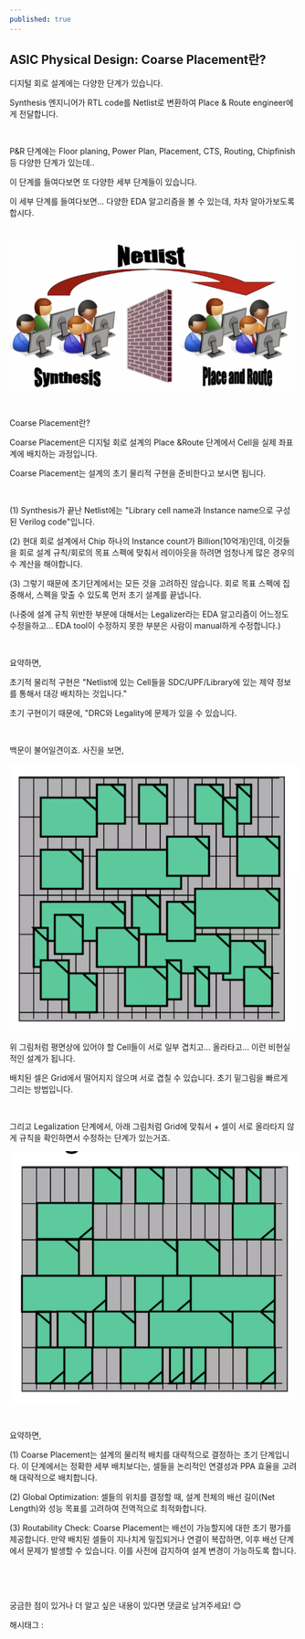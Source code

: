 ```yaml
---
published: true
---
```

## ASIC Physical Design: Coarse Placement란?

디지털 회로 설계에는 다양한 단계가 있습니다.

Synthesis 엔지니어가 RTL code를 Netlist로 변환하여 Place & Route engineer에게 전달합니다.

​

P&R 단계에는 Floor planing, Power Plan, Placement, CTS, Routing, Chipfinish 등 다양한 단계가 있는데..

이 단계를 들여다보면 또 다양한 세부 단계들이 있습니다.

이 세부 단계를 들여다보면... 다양한 EDA 알고리즘을 볼 수 있는데, 차차 알아가보도록 합시다.

​

![0](/assets/img/223678361784/0.png)

​

Coarse Placement란?

Coarse Placement은 디지털 회로 설계의 Place &Route 단계에서 Cell을 실제 좌표계에 배치하는 과정입니다.

Coarse Placement는 설계의 초기 물리적 구현을 준비한다고 보시면 됩니다.

​

(1) Synthesis가 끝난 Netlist에는 "Library cell name과 Instance name으로 구성된 Verilog code"입니다.

(2) 현대 회로 설계에서 Chip 하나의 Instance count가 Billion(10억개)인데, 이것들을 회로 설계 규칙/회로의 목표 스펙에 맞춰서 레이아웃을 하려면 엄청나게 많은 경우의 수 계산을 해야합니다.

(3) 그렇기 때문에 초기단계에서는 모든 것을 고려하진 않습니다. 회로 목표 스펙에 집중해서, 스펙을 맞출 수 있도록 먼저 초기 설계를 끝냅니다.

(나중에 설계 규칙 위반한 부분에 대해서는 Legalizer라는 EDA 알고리즘이 어느정도 수정을하고... EDA tool이 수정하지 못한 부분은 사람이 manual하게 수정합니다.) 

​

요약하면,

초기적 물리적 구현은 "Netlist에 있는 Cell들을 SDC/UPF/Library에 있는 제약 정보를 통해서 대강 배치하는 것입니다."

초기 구현이기 때문에, "DRC와 Legality에 문제가 있을 수 있습니다.

​

백문이 불어일견이죠. 사진을 보면,

![1](/assets/img/223678361784/1.png)

위 그림처럼 평면상에 있어야 할 Cell들이 서로 일부 겹치고... 올라타고... 이런 비현실적인 설계가 됩니다.

배치된 셀은 Grid에서 떨어지지 않으며 서로 겹칠 수 있습니다. 초기 밑그림을 빠르게 그리는 방법입니다.

​

그리고 Legalization 단계에서, 아래 그림처럼 Grid에 맞춰서 + 셀이 서로 올라타지 않게 규칙을 확인하면서 수정하는 단계가 있는거죠.

![2](/assets/img/223678361784/2.png)

​

요약하면,

(1) Coarse Placement는 설계의 물리적 배치를 대략적으로 결정하는 초기 단계입니다. 이 단계에서는 정확한 세부 배치보다는, 셀들을 논리적인 연결성과 PPA 효율을 고려해 대략적으로 배치합니다.

(2) Global Optimization: 셀들의 위치를 결정할 때, 설계 전체의 배선 길이(Net Length)와 성능 목표를 고려하여 전역적으로 최적화합니다.

(3) Routability Check: Coarse Placement는 배선이 가능할지에 대한 초기 평가를 제공합니다. 만약 배치된 셀들이 지나치게 밀집되거나 연결이 복잡하면, 이후 배선 단계에서 문제가 발생할 수 있습니다. 이를 사전에 감지하여 설계 변경이 가능하도록 합니다.

​

​

궁금한 점이 있거나 더 알고 싶은 내용이 있다면 댓글로 남겨주세요! 😊

 해시태그 : 